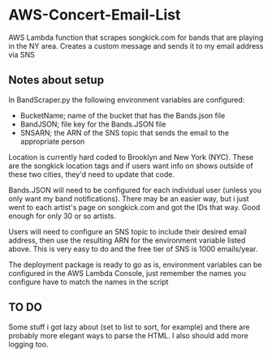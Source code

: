 # AWS-Concert-Email-List
AWS Lambda function that scrapes songkick.com for bands that are playing in the NY area. Creates a custom message and sends it to my email address via SNS

## Notes about setup
In BandScraper.py the following environment variables are configured:

- BucketName; name of the bucket that has the Bands.json file
- BandJSON; file key for the Bands.JSON file
- SNSARN; the ARN of the SNS topic that sends the email to the appropriate person

Location is currently hard coded to Brooklyn and New York (NYC). These are the songkick location tags and if users want info on shows outside of these two cities, they'd need to update that code.

Bands.JSON will need to be configured for each individual user (unless you only want my band notifications). There may be an easier way, but i just went to each artist's page on songkick.com and got the IDs that way. Good enough for only 30 or so artists.

Users will need to configure an SNS topic to include their desired email address, then use the resulting ARN for the environment variable listed above. This is very easy to do and the free tier of SNS is 1000 emails/year.

The deployment package is ready to go as is, environment variables can be configured in the AWS Lambda Console, just remember the names you configure have to match the names in the script

## TO DO
Some stuff i got lazy about (set to list to sort, for example) and there are probably more elegant ways to parse the HTML. I also should add more logging too.
